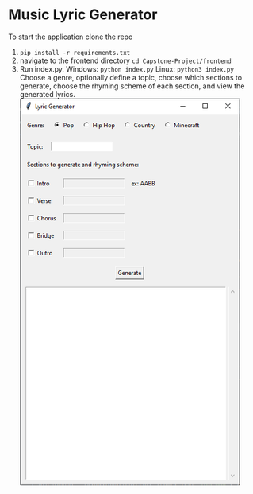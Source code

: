 # Music Lyric Generator

To start the application clone the repo
1. `pip install -r requirements.txt`
2. navigate to the frontend directory `cd Capstone-Project/frontend`
3. Run index.py. Windows:  `python index.py` Linux: `python3 index.py`
Choose a genre, optionally define a topic, choose which sections to generate, choose the rhyming scheme of each section, and view the generated lyrics.  
![app](https://github.com/bfok123/Capstone-Project/blob/master/images/frontend.png)
